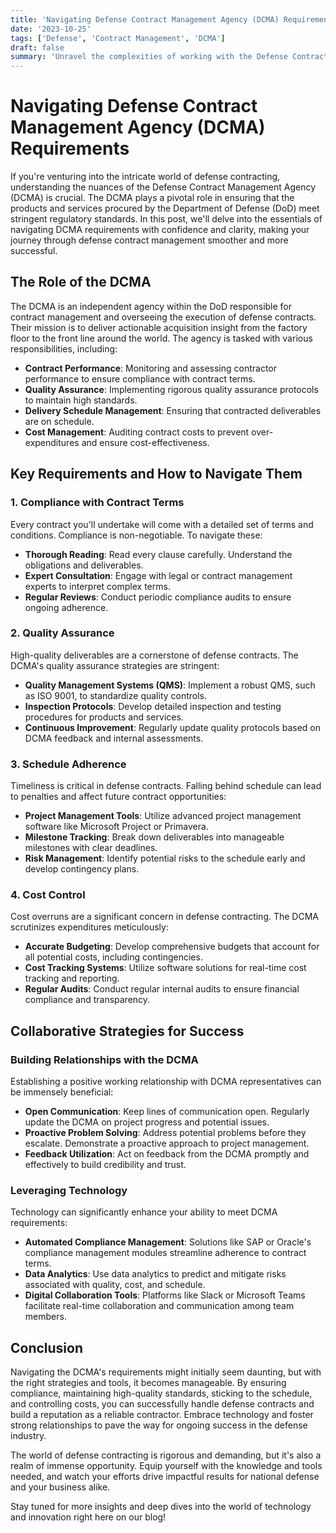 ```yaml
---
title: 'Navigating Defense Contract Management Agency (DCMA) Requirements'
date: '2023-10-25'
tags: ['Defense', 'Contract Management', 'DCMA']
draft: false
summary: 'Unravel the complexities of working with the Defense Contract Management Agency (DCMA) and learn how to navigate its requirements efficiently. From compliance to collaboration, this guide offers actionable insights for contractors aiming to succeed in the defense sector.'
---
```


# Navigating Defense Contract Management Agency (DCMA) Requirements

If you're venturing into the intricate world of defense contracting, understanding the nuances of the Defense Contract Management Agency (DCMA) is crucial. The DCMA plays a pivotal role in ensuring that the products and services procured by the Department of Defense (DoD) meet stringent regulatory standards. In this post, we'll delve into the essentials of navigating DCMA requirements with confidence and clarity, making your journey through defense contract management smoother and more successful.

## The Role of the DCMA

The DCMA is an independent agency within the DoD responsible for contract management and overseeing the execution of defense contracts. Their mission is to deliver actionable acquisition insight from the factory floor to the front line around the world. The agency is tasked with various responsibilities, including:

- **Contract Performance**: Monitoring and assessing contractor performance to ensure compliance with contract terms.
- **Quality Assurance**: Implementing rigorous quality assurance protocols to maintain high standards.
- **Delivery Schedule Management**: Ensuring that contracted deliverables are on schedule.
- **Cost Management**: Auditing contract costs to prevent over-expenditures and ensure cost-effectiveness.

## Key Requirements and How to Navigate Them

### 1. **Compliance with Contract Terms**

Every contract you'll undertake will come with a detailed set of terms and conditions. Compliance is non-negotiable. To navigate these:

- **Thorough Reading**: Read every clause carefully. Understand the obligations and deliverables.
- **Expert Consultation**: Engage with legal or contract management experts to interpret complex terms.
- **Regular Reviews**: Conduct periodic compliance audits to ensure ongoing adherence.

### 2. **Quality Assurance**

High-quality deliverables are a cornerstone of defense contracts. The DCMA's quality assurance strategies are stringent:

- **Quality Management Systems (QMS)**: Implement a robust QMS, such as ISO 9001, to standardize quality controls.
- **Inspection Protocols**: Develop detailed inspection and testing procedures for products and services.
- **Continuous Improvement**: Regularly update quality protocols based on DCMA feedback and internal assessments.

### 3. **Schedule Adherence**

Timeliness is critical in defense contracts. Falling behind schedule can lead to penalties and affect future contract opportunities:

- **Project Management Tools**: Utilize advanced project management software like Microsoft Project or Primavera.
- **Milestone Tracking**: Break down deliverables into manageable milestones with clear deadlines.
- **Risk Management**: Identify potential risks to the schedule early and develop contingency plans.

### 4. **Cost Control**

Cost overruns are a significant concern in defense contracting. The DCMA scrutinizes expenditures meticulously:

- **Accurate Budgeting**: Develop comprehensive budgets that account for all potential costs, including contingencies.
- **Cost Tracking Systems**: Utilize software solutions for real-time cost tracking and reporting.
- **Regular Audits**: Conduct regular internal audits to ensure financial compliance and transparency.

## Collaborative Strategies for Success

### Building Relationships with the DCMA

Establishing a positive working relationship with DCMA representatives can be immensely beneficial:

- **Open Communication**: Keep lines of communication open. Regularly update the DCMA on project progress and potential issues.
- **Proactive Problem Solving**: Address potential problems before they escalate. Demonstrate a proactive approach to project management.
- **Feedback Utilization**: Act on feedback from the DCMA promptly and effectively to build credibility and trust.

### Leveraging Technology

Technology can significantly enhance your ability to meet DCMA requirements:

- **Automated Compliance Management**: Solutions like SAP or Oracle's compliance management modules streamline adherence to contract terms.
- **Data Analytics**: Use data analytics to predict and mitigate risks associated with quality, cost, and schedule.
- **Digital Collaboration Tools**: Platforms like Slack or Microsoft Teams facilitate real-time collaboration and communication among team members.

## Conclusion

Navigating the DCMA's requirements might initially seem daunting, but with the right strategies and tools, it becomes manageable. By ensuring compliance, maintaining high-quality standards, sticking to the schedule, and controlling costs, you can successfully handle defense contracts and build a reputation as a reliable contractor. Embrace technology and foster strong relationships to pave the way for ongoing success in the defense industry.

The world of defense contracting is rigorous and demanding, but it's also a realm of immense opportunity. Equip yourself with the knowledge and tools needed, and watch your efforts drive impactful results for national defense and your business alike.

Stay tuned for more insights and deep dives into the world of technology and innovation right here on our blog!